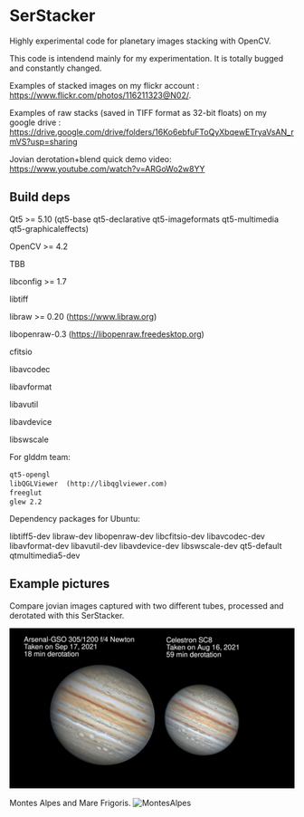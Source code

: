 # SerStacker
Highly experimental code for planetary images stacking with OpenCV.

This code is intendend mainly for my experimentation.
It is totally bugged and constantly changed. 

Examples of stacked images on my flickr account : 
  https://www.flickr.com/photos/116211323@N02/.

Examples of raw stacks (saved in TIFF format as 32-bit floats) on my google drive : 
  https://drive.google.com/drive/folders/16Ko6ebfuFToQyXbqewETryaVsAN_rmVS?usp=sharing

Jovian derotation+blend quick demo video:
  https://www.youtube.com/watch?v=ARGoWo2w8YY

## Build deps

Qt5 >= 5.10  (qt5-base qt5-declarative qt5-imageformats qt5-multimedia qt5-graphicaleffects)

OpenCV >= 4.2

TBB

libconfig >= 1.7 

libtiff

libraw >= 0.20 (https://www.libraw.org)

libopenraw-0.3 (https://libopenraw.freedesktop.org)

cfitsio

libavcodec

libavformat

libavutil

libavdevice

libswscale

For glddm team:

	qt5-opengl 
	libQGLViewer  (http://libqglviewer.com)
	freeglut
	glew 2.2


Dependency packages for Ubuntu:

libtiff5-dev libraw-dev libopenraw-dev libcfitsio-dev 
libavcodec-dev libavformat-dev libavutil-dev libavdevice-dev libswscale-dev
qt5-default qtmultimedia5-dev 


## Example pictures

Compare jovian images captured with two different tubes, processed and derotated with this SerStacker.

![compare-scopes](./debug/jovian-derotation/compare-scopes.jpg)


Montes Alpes and Mare Frigoris.
![MontesAlpes](./debug/MontesAlpes.2021-09-26-2327_8-CapObj-32F.jpg)





